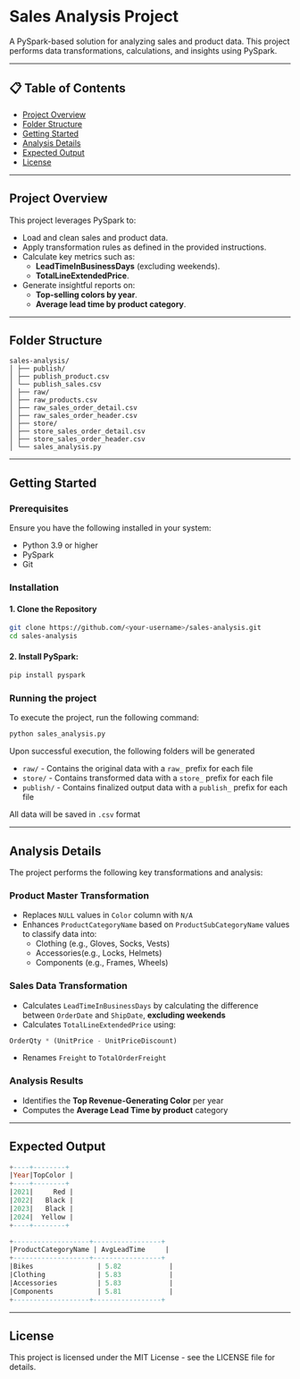 # Sales Analysis Project

A PySpark-based solution for analyzing sales and product data. This project performs data transformations, calculations, and insights using PySpark.

---

## 📋 Table of Contents
- [Project Overview](#project-overview)
- [Folder Structure](#folder-structure)
- [Getting Started](#getting-started)
- [Analysis Details](#analysis-details)
- [Expected Output](#expected-output)
- [License](#license)

---

## Project Overview
This project leverages PySpark to:
- Load and clean sales and product data.
- Apply transformation rules as defined in the provided instructions.
- Calculate key metrics such as:
  - **LeadTimeInBusinessDays** (excluding weekends).
  - **TotalLineExtendedPrice**.
- Generate insightful reports on:
  - **Top-selling colors by year**.
  - **Average lead time by product category**.

---

## Folder Structure
```
sales-analysis/ 
│ ├── publish/ 
│ ├── publish_product.csv 
│ └── publish_sales.csv 
│ ├── raw/ 
│ ├── raw_products.csv 
│ ├── raw_sales_order_detail.csv 
│ ├── raw_sales_order_header.csv 
│ ├── store/ 
│ ├── store_sales_order_detail.csv 
│ ├── store_sales_order_header.csv 
│ └── sales_analysis.py
```
---

## Getting Started

### Prerequisites

Ensure you have the following installed in your system:
- Python 3.9 or higher
- PySpark
- Git

### Installation

#### 1. Clone the Repository
```bash
git clone https://github.com/<your-username>/sales-analysis.git
cd sales-analysis
```

#### 2. Install PySpark:
```bash
pip install pyspark
```

### Running the project
To execute the project, run the following command:
```bash
python sales_analysis.py
```

Upon successful execution, the following folders will be generated
- `raw/` - Contains the original data with a `raw_` prefix for each file
- `store/` - Contains transformed data with a `store_` prefix for each file
- `publish/` - Contains finalized output data with a `publish_` prefix for each file

All data will be saved in `.csv` format

---

## Analysis Details

The project performs the following key transformations and analysis:

### Product Master Transformation

- Replaces `NULL` values in `Color` column with `N/A`
- Enhances `ProductCategoryName` based on `ProductSubCategoryName` values to classify data into:
  - Clothing (e.g., Gloves, Socks, Vests)
  - Accessories(e.g., Locks, Helmets)
  - Components (e.g., Frames, Wheels)

### Sales Data Transformation
- Calculates `LeadTimeInBusinessDays` by calculating the difference between `OrderDate` and `ShipDate`, **excluding weekends**
- Calculates `TotalLineExtendedPrice` using:
```python
OrderQty * (UnitPrice - UnitPriceDiscount)
```
- Renames `Freight` to `TotalOrderFreight`
### Analysis Results
- Identifies the **Top Revenue-Generating Color** per year
- Computes the **Average Lead Time by product** category

---

## Expected Output

```sql
+----+--------+
|Year|TopColor |
+----+--------+
|2021|     Red |
|2022|   Black |
|2023|   Black |
|2024|  Yellow |
+----+--------+

+-------------------+-----------------+
|ProductCategoryName | AvgLeadTime     |
+-------------------+-----------------+
|Bikes                | 5.82            |
|Clothing             | 5.83            |
|Accessories          | 5.83            |
|Components           | 5.81            |
+-------------------+-----------------+
```

---

## License

This project is licensed under the MIT License - see the LICENSE file for details.

